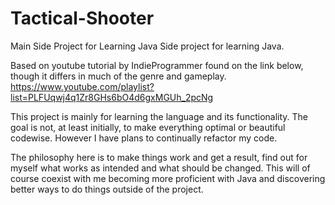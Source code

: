 # Tactical-Shooter
Main Side Project for Learning Java
Side project for learning Java.

Based on youtube tutorial by IndieProgrammer found on the link below, though it differs in much of the genre and gameplay. 
https://www.youtube.com/playlist?list=PLFUqwj4q1Zr8GHs6bO4d6gxMGUh_2pcNg

This project is mainly for learning the language and its functionality. 
The goal is not, at least initially, to make everything optimal or beautiful codewise. 
However I have plans to continually refactor my code.

The philosophy here is to make things work and get a result, find out for myself what works as intended and what should be changed. 
This will of course coexist with me becoming more proficient with Java and discovering better ways to do things outside of the project.
